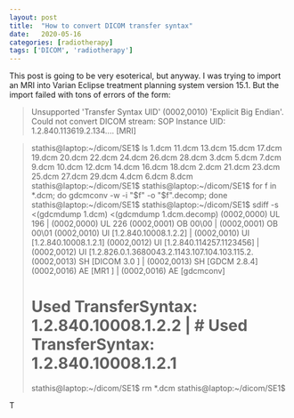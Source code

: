 ```yaml
---
layout: post
title:  "How to convert DICOM transfer syntax"
date:   2020-05-16
categories: [radiotherapy]
tags: ['DICOM', 'radiotherapy']
---
```


This post is going to be very esoterical, but anyway. I was trying to import an MRI into Varian Eclipse treatment planning system version 15.1. But the import failed with tons of errors of the form:

> Unsupported 'Transfer Syntax UID' (0002,0010) 'Explicit Big Endian'.
> Could not convert DICOM stream: SOP Instance UID: 1.2.840.113619.2.134.... [MRI]

> stathis@laptop:~/dicom/SE1$ ls
> 1.dcm   11.dcm  13.dcm  15.dcm  17.dcm  19.dcm  20.dcm  22.dcm  24.dcm  26.dcm  28.dcm  3.dcm  5.dcm  7.dcm  9.dcm
> 10.dcm  12.dcm  14.dcm  16.dcm  18.dcm  2.dcm   21.dcm  23.dcm  25.dcm  27.dcm  29.dcm  4.dcm  6.dcm  8.dcm
> stathis@laptop:~/dicom/SE1$
> stathis@laptop:~/dicom/SE1$ for f in *.dcm; do gdcmconv -w -i "$f" -o "$f".decomp; done
> stathis@laptop:~/dicom/SE1$
> stathis@laptop:~/dicom/SE1$ sdiff -s <(gdcmdump 1.dcm) <(gdcmdump 1.dcm.decomp)
> (0002,0000) UL 196                                            | (0002,0000) UL 226
> (0002,0001) OB 00\00                                          | (0002,0001) OB 00\01
> (0002,0010) UI [1.2.840.10008.1.2.2]                          | (0002,0010) UI [1.2.840.10008.1.2.1]
> (0002,0012) UI [1.2.840.114257.1123456]                       | (0002,0012) UI [1.2.826.0.1.3680043.2.1143.107.104.103.115.2.
> (0002,0013) SH [DICOM 3.0 ]                                   | (0002,0013) SH [GDCM 2.8.4]
> (0002,0016) AE [MR1 ]                                         | (0002,0016) AE [gdcmconv]
> # Used TransferSyntax: 1.2.840.10008.1.2.2                    | # Used TransferSyntax: 1.2.840.10008.1.2.1
> stathis@laptop:~/dicom/SE1$ rm *.dcm
> stathis@laptop:~/dicom/SE1$                                                                                                 

T
